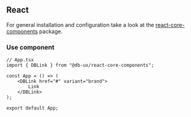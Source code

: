 <!--
SPDX-FileCopyrightText: 2025 DB Systel GmbH

SPDX-License-Identifier: Apache-2.0
-->

## React

For general installation and configuration take a look at the [react-core-components](https://www.npmjs.com/package/@db-ux/react-core-components) package.

### Use component

```tsx App.tsx
// App.tsx
import { DBLink } from "@db-ux/react-core-components";

const App = () => (
	<DBLink href="#" variant="brand">
		Link
	</DBLink>
);

export default App;
```
